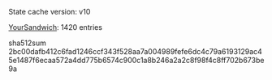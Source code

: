 State cache version: v10

[YourSandwich](https://github.com/YourSandwich): 1420 entries

sha512sum 2bc00dafb412c6fad1246ccf343f528aa7a004989fefe6dc4c79a6193129ac45e1487f6ecaa572a4dd775b6574c900c1a8b246a2a2c8f98f4c8ff702b673be9a
